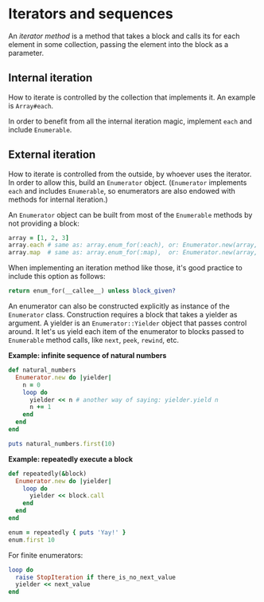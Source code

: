 # Iterators and sequences

An _iterator method_ is a method that takes a block and calls its for each element in some collection, passing the element into the block as a parameter.

## Internal iteration

How to iterate is controlled by the collection that implements it. An example is `Array#each`.

In order to benefit from all the internal iteration magic, implement `each` and include `Enumerable`.

## External iteration

How to iterate is controlled from the outside, by whoever uses the iterator. In order to allow this, build an `Enumerator` object. \(`Enumerator` implements `each` and includes `Enumerable`, so enumerators are also endowed with methods for internal iteration.\)

An `Enumerator` object can be built from most of the `Enumerable` methods by not providing a block:

```ruby
array = [1, 2, 3]
array.each # same as: array.enum_for(:each), or: Enumerator.new(array, :each)
array.map  # same as: array.enum_for(:map),  or: Enumerator.new(array, :map)
```

When implementing an iteration method like those, it's good practice to include this option as follows:

```ruby
return enum_for(__callee__) unless block_given?
```

An enumerator can also be constructed explicitly as instance of the `Enumerator` class. Construction requires a block that takes a yielder as argument. A yielder is an `Enumerator::Yielder` object that passes control around. It let's us yield each item of the enumerator to blocks passed to `Enumerable` method calls, like `next`, `peek`, `rewind`, etc.

**Example: infinite sequence of natural numbers**

```ruby
def natural_numbers
  Enumerator.new do |yielder|
    n = 0
    loop do
      yielder << n # another way of saying: yielder.yield n
      n += 1
    end
  end
end

puts natural_numbers.first(10)
```

**Example: repeatedly execute a block**

```ruby
def repeatedly(&block)
  Enumerator.new do |yielder|
    loop do
      yielder << block.call
    end
  end
end

enum = repeatedly { puts 'Yay!' }
enum.first 10
```

For finite enumerators:

```ruby
loop do
  raise StopIteration if there_is_no_next_value
  yielder << next_value
end
```



